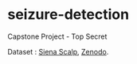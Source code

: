 # seizure-detection
Capstone Project - Top Secret 

 Dataset : [Siena Scalp](https://www.kaggle.com/datasets/abhishekinnvonix/epilepsy-seizure-dataset-seina-scalp-complete),
 [Zenodo](https://zenodo.org/records/1280684).
